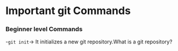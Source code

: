 # Important git Commands

### Beginner level Commands

-`git init`-> It initializes a new git repository.What is a git repository?